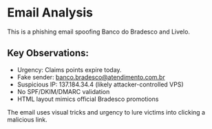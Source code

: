 # Email Analysis

This is a phishing email spoofing Banco do Bradesco and Livelo.

## Key Observations:
- Urgency: Claims points expire today.
- Fake sender: banco.bradesco@atendimento.com.br
- Suspicious IP: 137.184.34.4 (likely attacker-controlled VPS)
- No SPF/DKIM/DMARC validation
- HTML layout mimics official Bradesco promotions

The email uses visual tricks and urgency to lure victims into clicking a malicious link.
